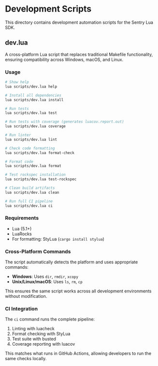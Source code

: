 # Development Scripts

This directory contains development automation scripts for the Sentry Lua SDK.

## dev.lua

A cross-platform Lua script that replaces traditional Makefile functionality, ensuring compatibility across Windows, macOS, and Linux.

### Usage

```bash
# Show help
lua scripts/dev.lua help

# Install all dependencies
lua scripts/dev.lua install

# Run tests
lua scripts/dev.lua test

# Run tests with coverage (generates luacov.report.out)
lua scripts/dev.lua coverage

# Run linter
lua scripts/dev.lua lint

# Check code formatting
lua scripts/dev.lua format-check

# Format code
lua scripts/dev.lua format

# Test rockspec installation
lua scripts/dev.lua test-rockspec

# Clean build artifacts
lua scripts/dev.lua clean

# Run full CI pipeline
lua scripts/dev.lua ci
```

### Requirements

- Lua (5.1+)
- LuaRocks
- For formatting: StyLua (`cargo install stylua`)

### Cross-Platform Commands

The script automatically detects the platform and uses appropriate commands:

- **Windows**: Uses `dir`, `rmdir`, `xcopy`
- **Unix/Linux/macOS**: Uses `ls`, `rm`, `cp`

This ensures the same script works across all development environments without modification.

### CI Integration

The `ci` command runs the complete pipeline:
1. Linting with luacheck
2. Format checking with StyLua  
3. Test suite with busted
4. Coverage reporting with luacov

This matches what runs in GitHub Actions, allowing developers to run the same checks locally.